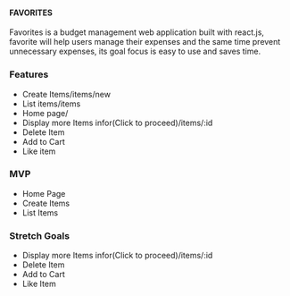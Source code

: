 #### FAVORITES ###
Favorites is a budget management web application built with react.js, favorite will help users manage their expenses and the same time prevent unnecessary expenses, its goal focus is easy to use and saves time.

### Features
* Create Items/items/new
* List items/items
* Home page/
* Display more Items infor(Click to proceed)/items/:id
* Delete Item
* Add to Cart
* Like item


### MVP ###
* Home Page
* Create Items
* List Items


### Stretch Goals
* Display more Items infor(Click to proceed)/items/:id
* Delete Item
* Add to Cart
* Like Item


